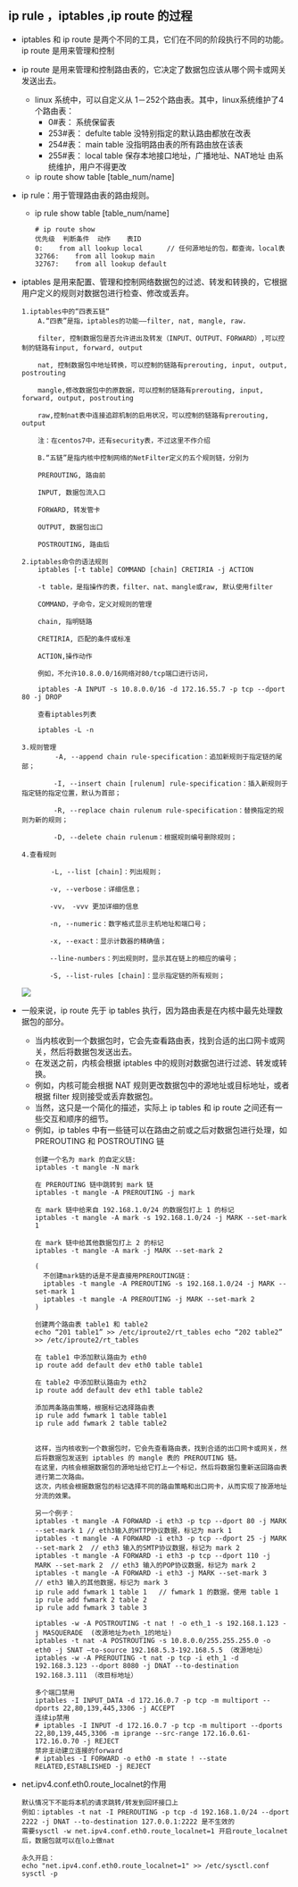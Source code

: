 ## ip rule ，iptables ,ip route 的过程
* iptables 和 ip route 是两个不同的工具，它们在不同的阶段执行不同的功能。ip route 是用来管理和控制
* ip route 是用来管理和控制路由表的，它决定了数据包应该从哪个网卡或网关发送出去。
  * linux 系统中，可以自定义从 1－252个路由表。其中，linux系统维护了4个路由表：
    * 0#表： 系统保留表
    * 253#表： defulte table 没特别指定的默认路由都放在改表
    * 254#表： main table 没指明路由表的所有路由放在该表
    * 255#表： local table 保存本地接口地址，广播地址、NAT地址 由系统维护，用户不得更改
  * ip route show table [table_num/name]
* ip rule：用于管理路由表的路由规则。
  * ip rule show table [table_num/name]
      ```
      # ip route show
      优先级  判断条件  动作    表ID
      0:    from all lookup local      // 任何源地址的包，都查询，local表
      32766:    from all lookup main
      32767:    from all lookup default
      ```
    
* iptables 是用来配置、管理和控制网络数据包的过滤、转发和转换的，它根据用户定义的规则对数据包进行检查、修改或丢弃。
  ```
  1.iptables中的“四表五链“
      A.“四表”是指，iptables的功能——filter, nat, mangle, raw.
  
      filter, 控制数据包是否允许进出及转发（INPUT、OUTPUT、FORWARD）,可以控制的链路有input, forward, output
  
      nat, 控制数据包中地址转换，可以控制的链路有prerouting, input, output, postrouting
  
      mangle,修改数据包中的原数据，可以控制的链路有prerouting, input, forward, output, postrouting
  
      raw,控制nat表中连接追踪机制的启用状况，可以控制的链路有prerouting, output
  
      注：在centos7中，还有security表，不过这里不作介绍
  
      B.“五链”是指内核中控制网络的NetFilter定义的五个规则链，分别为
  
      PREROUTING, 路由前
  
      INPUT, 数据包流入口
  
      FORWARD, 转发管卡
  
      OUTPUT, 数据包出口
  
      POSTROUTING, 路由后
  
  2.iptables命令的语法规则
      iptables [-t table] COMMAND [chain] CRETIRIA -j ACTION
  
      -t table，是指操作的表，filter、nat、mangle或raw, 默认使用filter
  
      COMMAND，子命令，定义对规则的管理
  
      chain, 指明链路
  
      CRETIRIA, 匹配的条件或标准
  
      ACTION,操作动作
  
      例如，不允许10.8.0.0/16网络对80/tcp端口进行访问，
  
      iptables -A INPUT -s 10.8.0.0/16 -d 172.16.55.7 -p tcp --dport 80 -j DROP
  
      查看iptables列表
  
      iptables -L -n
  
  3.规则管理
  　　     -A, --append chain rule-specification：追加新规则于指定链的尾部；
  
          -I, --insert chain [rulenum] rule-specification：插入新规则于指定链的指定位置，默认为首部；
  
          -R, --replace chain rulenum rule-specification：替换指定的规则为新的规则；
  
          -D, --delete chain rulenum：根据规则编号删除规则；
  
  4.查看规则　
  
  　　    -L, --list [chain]：列出规则；
  
         -v, --verbose：详细信息；
  
         -vv， -vvv 更加详细的信息
  
         -n, --numeric：数字格式显示主机地址和端口号；
  
         -x, --exact：显示计数器的精确值；
  
         --line-numbers：列出规则时，显示其在链上的相应的编号；
  
         -S, --list-rules [chain]：显示指定链的所有规则；
  ```
  ![](./img/ip_packet_flow.jpg)


* 一般来说，ip route 先于 ip tables 执行，因为路由表是在内核中最先处理数据包的部分。
  * 当内核收到一个数据包时，它会先查看路由表，找到合适的出口网卡或网关，然后将数据包发送出去。
  * 在发送之前，内核会根据 iptables 中的规则对数据包进行过滤、转发或转换。
  * 例如，内核可能会根据 NAT 规则更改数据包中的源地址或目标地址，或者根据 filter 规则接受或丢弃数据包。
  * 当然，这只是一个简化的描述，实际上 ip tables 和 ip route 之间还有一些交互和顺序的细节。
  * 例如，ip tables 中有一些链可以在路由之前或之后对数据包进行处理，如 PREROUTING 和 POSTROUTING 链
    ```
    创建一个名为 mark 的自定义链:
    iptables -t mangle -N mark
    
    在 PREROUTING 链中跳转到 mark 链
    iptables -t mangle -A PREROUTING -j mark
    
    在 mark 链中给来自 192.168.1.0/24 的数据包打上 1 的标记
    iptables -t mangle -A mark -s 192.168.1.0/24 -j MARK --set-mark 1
    
    在 mark 链中给其他数据包打上 2 的标记
    iptables -t mangle -A mark -j MARK --set-mark 2
    
    (
      不创建mark链的话是不是直接用PREROUTING链：
      iptables -t mangle -A PREROUTING -s 192.168.1.0/24 -j MARK --set-mark 1
      iptables -t mangle -A PREROUTING -j MARK --set-mark 2
    )
    
    创建两个路由表 table1 和 table2
    echo “201 table1” >> /etc/iproute2/rt_tables echo “202 table2” >> /etc/iproute2/rt_tables
    
    在 table1 中添加默认路由为 eth0
    ip route add default dev eth0 table table1
    
    在 table2 中添加默认路由为 eth2
    ip route add default dev eth1 table table2
    
    添加两条路由策略，根据标记选择路由表
    ip rule add fwmark 1 table table1 
    ip rule add fwmark 2 table table2
    
    
    这样，当内核收到一个数据包时，它会先查看路由表，找到合适的出口网卡或网关，然后将数据包发送到 iptables 的 mangle 表的 PREROUTING 链。
    在这里，内核会根据数据包的源地址给它打上一个标记，然后将数据包重新送回路由表进行第二次路由。
    这次，内核会根据数据包的标记选择不同的路由策略和出口网卡，从而实现了按源地址分流的效果。
    
    另一个例子：
    iptables -t mangle -A FORWARD -i eth3 -p tcp --dport 80 -j MARK --set-mark 1 // eth3输入的HTTP协议数据，标记为 mark 1 
    iptables -t mangle -A FORWARD -i eth3 -p tcp --dport 25 -j MARK --set-mark 2  // eth3 输入的SMTP协议数据，标记为 mark 2
    iptables -t mangle -A FORWARD -i eth3 -p tcp --dport 110 -j MARK --set-mark 2  // eth3 输入的POP协议数据，标记为 mark 2
    iptables -t mangle -A FORWARD -i eth3 -j MARK --set-mark 3                    // eth3 输入的其他数据，标记为 mark 3
    ip rule add fwmark 1 table 1   // fwmark 1 的数据，使用 table 1
    ip rule add fwmark 2 table 2  
    ip rule add fwmark 3 table 3
    
    iptables -w -A POSTROUTING -t nat ! -o eth_1 -s 192.168.1.123 -j MASQUERADE  (改源地址为eth_1的地址)
    iptables -t nat -A POSTROUTING -s 10.8.0.0/255.255.255.0 -o eth0 -j SNAT –to-source 192.168.5.3-192.168.5.5 （改源地址）
    iptables -w -A PREROUTING -t nat -p tcp -i eth_1 -d 192.168.3.123 --dport 8080 -j DNAT --to-destination 192.168.3.111 （改目标地址）

    多个端口禁用
    iptables -I INPUT_DATA -d 172.16.0.7 -p tcp -m multiport --dports 22,80,139,445,3306 -j ACCEPT
    连续ip禁用
    # iptables -I INPUT -d 172.16.0.7 -p tcp -m multiport --dports 22,80,139,445,3306 -m iprange --src-range 172.16.0.61-172.16.0.70 -j REJECT
    禁非主动建立连接的forward
    # iptables -I FORWARD -o eth0 -m state ! --state RELATED,ESTABLISHED -j REJECT
    ```
* net.ipv4.conf.eth0.route_localnet的作用
  ```
  默认情况下不能将本机的请求跳转/转发到回环接口上
  例如：iptables -t nat -I PREROUTING -p tcp -d 192.168.1.0/24 --dport 2222 -j DNAT --to-destination 127.0.0.1:2222 是不生效的
  需要sysctl -w net.ipv4.conf.eth0.route_localnet=1 开启route_localnet后，数据包就可以在lo上做nat
  
  永久开启：
  echo "net.ipv4.conf.eth0.route_localnet=1" >> /etc/sysctl.conf
  sysctl -p
  ```